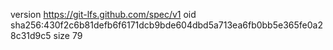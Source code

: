 version https://git-lfs.github.com/spec/v1
oid sha256:430f2c6b81defb6f6171dcb9bde604dbd5a713ea6fb0bb5e365fe0a28c31d9c5
size 79
